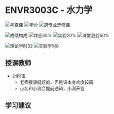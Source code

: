 # ENVR3003C - 水力学

<!--
1. 通过 [Shields.io](https://shields.io/) 生成如下的徽章，标注课程的基本信息。
2. 请根据课程的具体内容增删仓库的子文件夹。子文件夹建议使用小写英文，并且添加 README.md。
3. 关于课程的描述可以不止以下几个方面，酌情增删。
4. hoa.moe 生成本课程对应页面后，请将页面链接复制到 GitHub 仓库的 About/Website 中。
5. 可以在 GitHub 页面的 About/Topics 中为课程添加话题名称。
-->

![考查课](https://img.shields.io/badge/%E8%80%83%E6%9F%A5%E8%AF%BE-green)
![学分](https://img.shields.io/badge/%E5%AD%A6%E5%88%86-2.5-moccasin)
![跨专业选修课](https://img.shields.io/badge/%E8%B7%A8%E4%B8%93%E4%B8%9A%E9%80%89%E4%BF%AE%E8%AF%BE-lightskyblue)

![成绩构成](https://img.shields.io/badge/%E6%88%90%E7%BB%A9%E6%9E%84%E6%88%90-gold)
![作业30%](https://img.shields.io/badge/%E4%BD%9C%E4%B8%9A-30%25-wheat)
![实验20%](https://img.shields.io/badge/实验-20%25-wheat)
![课堂测验50%](https://img.shields.io/badge/课堂测验-50%25-wheat)


![理论学时32](https://img.shields.io/badge/理论学时-32-wheat)
![实验学时8](https://img.shields.io/badge/实验学时-8-wheat)

## 授课教师

- 刘彤宙
  - 老师授课挺好的，但是课本身难度较高
  - 点名和小测会提前通知，小测开卷

## 学习建议
